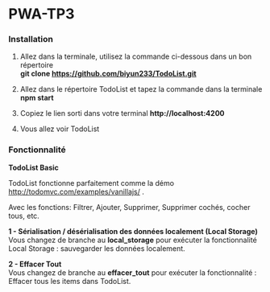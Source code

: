 # PWA-TP3


### Installation
1. Allez dans la terminale, utilisez la commande ci-dessous dans un bon répertoire  
**git clone https://github.com/biyun233/TodoList.git**

2. Allez dans le répertoire TodoList et tapez la commande dans la terminale  
**npm start**
4. Copiez le lien sorti dans votre terminal
**http://localhost:4200**
5. Vous allez voir TodoList

### Fonctionnalité

**TodoList Basic**

TodoList fonctionne parfaitement comme la démo http://todomvc.com/examples/vanillajs/ .

Avec les fonctions: Filtrer, Ajouter, Supprimer, Supprimer cochés, cocher tous, etc.

**1 - Sérialisation / désérialisation des données localement (Local Storage)**  
Vous changez de branche au **local_storage** pour exécuter la fonctionnalité Local Storage : sauvegarder les données localement.

**2 - Effacer Tout**  
Vous changez de branche au **effacer_tout** pour exécuter la fonctionnalité  : Effacer tous les items dans TodoList.






